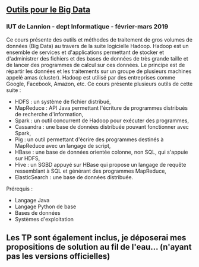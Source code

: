 
## [Outils pour le Big Data](https://perso.univ-rennes1.fr/pierre.nerzic/Hadoop/index.htm)
### IUT de Lannion - dept Informatique - février-mars 2019

Ce cours présente des outils et méthodes de traitement de gros volumes de données (Big Data) au travers de la suite logicielle Hadoop. Hadoop est un ensemble de services et d'applications permettant de stocker et d'administrer des fichiers et des bases de données de très grande taille et de lancer des programmes de calcul sur ces données. Le principe est de répartir les données et les traitements sur un groupe de plusieurs machines appelé amas (cluster). Hadoop est utilisé par des entreprises comme Google, Facebook, Amazon, etc. Ce cours présente plusieurs outils de cette suite :

- HDFS : un système de fichier distribué,
- MapReduce : API Java permettant l'écriture de programmes distribués de recherche d'information,
- Spark : un outil concurrent de Hadoop pour exécuter des programmes,
- Cassandra : une base de données distribuée pouvant fonctionner avec Spark,
- Pig : un outil permettant d'écrire des programmes destinés à MapReduce avec un langage de script,
- HBase : une base de données orientée colonne, non SQL, qui s'appuie sur HDFS,
- Hive : un SGBD appuyé sur HBase qui propose un langage de requête ressemblant à SQL et générant des programmes MapReduce,
- ElasticSearch : une base de données distribuée.

Prérequis :

- Langage Java
- Langage Python de base
- Bases de données
- Systèmes d'exploitation

## Les TP sont également inclus, je déposerai mes propositions de solution au fil de l'eau... (n'ayant pas les versions officielles) 

